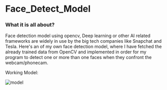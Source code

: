 # Face_Detect_Model

### What it is all about?

Face detection model using opencv, Deep learning or other AI related frameworks are widely in use by the big tech companies like Snapchat and Tesla.
Here's an of my own face detection model, where I have fetched the already trained data from OpenCV and implemented in order for my program to detect one or more than one faces when they confront the webcam/phonecam.

Working Model:

![model](https://user-images.githubusercontent.com/58136275/120029475-c8c1fc80-c013-11eb-9855-0a7c3007c9d3.gif)

